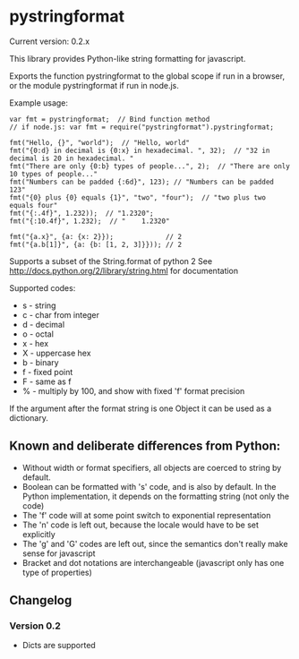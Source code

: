 pystringformat 
==============

Current version: 0.2.x

This library provides Python-like string formatting for javascript.

Exports the function pystringformat to the global scope if run in a browser,
or the module pystringformat if run in node.js.

Example usage:

    var fmt = pystringformat;  // Bind function method
    // if node.js: var fmt = require("pystringformat").pystringformat;
    
    fmt("Hello, {}", "world");  // "Hello, world"
    fmt("{0:d} in decimal is {0:x} in hexadecimal. ", 32);  // "32 in decimal is 20 in hexadecimal. "
    fmt("There are only {0:b} types of people...", 2);  // "There are only 10 types of people..."
    fmt("Numbers can be padded {:6d}", 123); // "Numbers can be padded    123"
    fmt("{0} plus {0} equals {1}", "two", "four");  // "two plus two equals four"
    fmt("{:.4f}", 1.232));  // "1.2320";
    fmt("{:10.4f}", 1.232);  // "    1.2320"    
    
    fmt("{a.x}", {a: {x: 2}});             // 2
    fmt("{a.b[1]}", {a: {b: [1, 2, 3]}})); // 2


Supports a subset of the String.format of python 2
See http://docs.python.org/2/library/string.html for documentation

Supported codes:
* s  - string
* c  - char from integer
* d  - decimal
* o  - octal
* x  - hex
* X  - uppercase hex
* b  - binary
* f  - fixed point
* F  - same as f
* %  - multiply by 100, and show with fixed 'f' format precision

If the argument after the format string is one Object it can be used as a dictionary.

## Known and deliberate differences from Python:
* Without width or format specifiers, all objects are coerced to string by default.
* Boolean can be formatted with 's' code, and is also by default.  In the Python implementation, it depends on the formatting string (not only the code)
* The 'f' code will at some point switch to exponential representation
* The 'n' code is left out, because the locale would have to be set explicitly
* The 'g' and 'G' codes are left out, since the semantics don't really make sense for javascript
* Bracket and dot notations are interchangeable (javascript only has one type of properties)

## Changelog

### Version 0.2
- Dicts are supported
